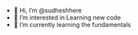 - 👋 Hi, I’m @sudheshhere
- 👀 I’m interested in Learning new code
- 🌱 I’m currently learning the fundamentals

<!---
sudheshhere/sudheshhere is a ✨ special ✨ repository because its `README.md` (this file) appears on your GitHub profile.
You can click the Preview link to take a look at your changes.
--->
